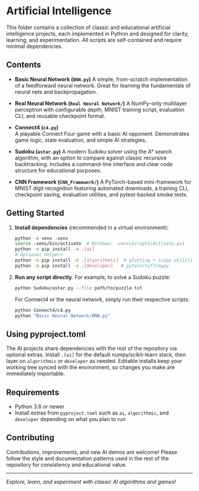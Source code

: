 # Artificial Intelligence

This folder contains a collection of classic and educational artificial intelligence projects, each implemented in Python and designed for clarity, learning, and experimentation. All scripts are self-contained and require minimal dependencies.

## Contents

- **Basic Neural Network (`BNN.py`)**
  A simple, from-scratch implementation of a feedforward neural network. Great for learning the fundamentals of neural nets and backpropagation.

- **Real Neural Network (`Real Neural Network/`)**
  A NumPy-only multilayer perceptron with configurable depth, MNIST training script, evaluation CLI, and reusable checkpoint format.

- **Connect4 (`c4.py`)**  
  A playable Connect Four game with a basic AI opponent. Demonstrates game logic, state evaluation, and simple AI strategies.

- **Sudoku (`astar.py`)**
  A modern Sudoku solver using the A* search algorithm, with an option to compare against classic recursive backtracking. Includes a command-line interface and clear code structure for educational purposes.

- **CNN Framework (`CNN_Framework/`)**
  A PyTorch-based mini-framework for MNIST digit recognition featuring automated downloads, a training CLI, checkpoint
  saving, evaluation utilities, and pytest-backed smoke tests.

## Getting Started

1. **Install dependencies** (recommended in a virtual environment):

   ```bash
   python -m venv .venv
   source .venv/bin/activate  # Windows: .venv\Scripts\Activate.ps1
   python -m pip install -e .[ai]
   # Optional helpers
   python -m pip install -e .[algorithmic]  # plotting + scipy utilities
   python -m pip install -e .[developer]   # pytest/ruff/mypy
   ```

2. **Run any script directly**. For example, to solve a Sudoku puzzle:

   ```bash
   python Sudoku/astar.py --file path/to/puzzle.txt
   ```

   For Connect4 or the neural network, simply run their respective scripts:

   ```bash
   python Connect4/c4.py
   python "Basic Neural Network/BNN.py"
   ```

## Using pyproject.toml

The AI projects share dependencies with the rest of the repository via optional extras. Install `.[ai]` for the default numpy/scikit-learn stack, then layer on `algorithmic` or `developer` as needed. Editable installs keep your working tree synced with the environment, so changes you make are immediately importable.

## Requirements

- Python 3.8 or newer
- Install extras from `pyproject.toml` such as `ai`, `algorithmic`, and `developer` depending on what you plan to run

## Contributing

Contributions, improvements, and new AI demos are welcome! Please follow the style and documentation patterns used in the rest of the repository for consistency and educational value.

---

*Explore, learn, and experiment with classic AI algorithms and games!*
